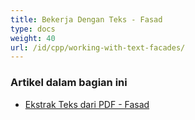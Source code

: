 ```yaml
---
title: Bekerja Dengan Teks - Fasad
type: docs
weight: 40
url: /id/cpp/working-with-text-facades/
---
```


### **Artikel dalam bagian ini**

- [Ekstrak Teks dari PDF - Fasad](/pdf/id/cpp/extract-text-from-pdf-facades/)
```